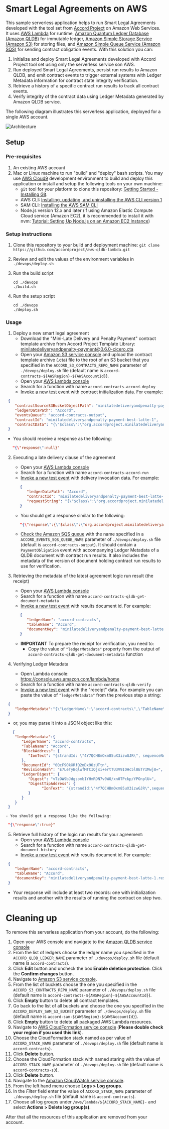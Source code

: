 # Smart Legal Agreements on AWS
This sample serverless application helps to run Smart Legal Agreements developed with the tool set from [Accord Project](https://www.accordproject.org/) on Amazon Web Services. It uses [AWS Lambda](https://aws.amazon.com/lambda/) for runtime, [Amazon Quantum Ledger Database (Amazon QLDB)](https://aws.amazon.com/qldb/) for immutable ledger, [Amazon Simple Storage Service (Amazon S3)](https://aws.amazon.com/s3/) for storing files, and [Amazon Simple Queue Service (Amazon SQS)](https://aws.amazon.com/sqs/) for sending contract obligation events. With this solution you can:

1. Initialize and deploy Smart Legal Agreements developed with Accord Project tool set using only the serverless service son AWS.
2. Run deployed Smart Legal Agreements, persist run results to Amazon QLDB, and emit contract events to trigger external systems with Ledger Metadata information for contract state integrity verification.
3. Retrieve a history of a specific contract run results to track all contract events.
4. Verify integrity of the contract data using Ledger Metadata generated by Amazon QLDB service.

The following diagram illustrates this serverless application, deployed for a single AWS account.

![Architecture](./docs/DetailedArchitecture.png)

## Setup

### Pre-requisites
1. An existing AWS account
2. Mac or Linux machine to run "build" and "deploy" bash scripts. You may use [AWS Cloud9](https://aws.amazon.com/cloud9/) development environment to build and deploy this application or install and setup the following tools on your own machine:
   - `git` tool for your platform to clone this repository: [Getting Started - Installing Git](https://git-scm.com/book/en/v2/Getting-Started-Installing-Git).
   - AWS CLI: [Installing, updating, and uninstalling the AWS CLI version 1](https://docs.aws.amazon.com/cli/latest/userguide/install-cliv1.html)
   - SAM CLI: [Installing the AWS SAM CLI](https://docs.aws.amazon.com/serverless-application-model/latest/developerguide/serverless-sam-cli-install.html)
   - Node.js version 12.x and later (if using Amazon Elastic Compute Cloud service (Amazon EC2), it is recommended to install it with nvm: [Tutorial: Setting Up Node.js on an Amazon EC2 Instance](https://docs.aws.amazon.com/sdk-for-javascript/v2/developer-guide/setting-up-node-on-ec2-instance.html))

### Setup instructions
1. Clone this repository to your build and deployment machine: `git clone https://github.com/accordproject/aws-qldb-lambda.git`
2. Review and edit the values of the environment variables in `./devops/deploy.sh`
3. Run the build script
   
   ```
   cd ./devops
   ./build.sh
   ```
4. Run the setup script
   
   ```
   cd ./devops
   ./deploy.sh
   ```

### Usage

1. Deploy a new smart legal agreement
   - Download the "Mini-Late Delivery and Penalty Payment" contract template archive from Accord Project Template Library: [minilatedeliveryandpenalty-payment@0.6.0-cicero.cta](https://templates.accordproject.org/archives/minilatedeliveryandpenalty-payment@0.6.0-cicero.cta)
   - Open your [Amazon S3 service console](https://s3.console.aws.amazon.com/s3/home) and upload the contract template archive (.cta) file to the root of an S3 bucket that you specified in the `ACCORD_S3_CONTRACTS_REPO_NAME` parameter of `./devops/deploy.sh` file (default name is `accord-contracts-${AWSRegion}-${AWSAccountId}`).
   - Open your [AWS Lambda console](https://console.aws.amazon.com/lambda/home)
   - Search for a function with name `accord-contracts-accord-deploy`
   - [Invoke a new test event](https://docs.aws.amazon.com/lambda/latest/dg/getting-started-create-function.html#get-started-invoke-manually) with contract initialization data. For example:
  
  ``` JSON
   {
      "contractSourceS3BucketObjectPath": "minilatedeliveryandpenalty-payment@0.6.0-cicero.cta",
      "ledgerDataPath": "Accord",
      "eventsQueue": "accord-contracts-output",
      "contractId": "minilatedeliveryandpenalty-payment-best-latte-1",
      "contractData": "{\"$class\":\"org.accordproject.minilatedeliveryandpenalty.MiniLateDeliveryContract\",\"buyer\":\"resource:org.accordproject.party.Party#Best%20Latte\",\"seller\":\"resource:org.accordproject.party.Party#Dairy%20Co\",\"penaltyDuration\":{\"$class\":\"org.accordproject.time.Duration\",\"amount\":2,\"unit\":\"days\"},\"penaltyPercentage\":10.5,\"capPercentage\":52,\"maximumDelay\":{\"$class\":\"org.accordproject.time.Duration\",\"amount\":15,\"unit\":\"days\"},\"contractId\":\"d095f9fb-e9a1-42d3-927a-4dc15cc24c0f\",\"$identifier\":\"d095f9fb-e9a1-42d3-927a-4dc15cc24c0f\"}"
   }
  ```
  - You should receive a response as the following:

   ```JSON
      "{\"response\":null}"
   ```
2. Executing a late delivery clause of the agreement
   - Open your [AWS Lambda console](https://console.aws.amazon.com/lambda/home)
   - Search for a function with name `accord-contracts-accord-run`
   - [Invoke a new test event](https://docs.aws.amazon.com/lambda/latest/dg/getting-started-create-function.html#get-started-invoke-manually) with delivery invocation data. For example:
  
  
   ``` JSON
      {
         "ledgerDataPath": "Accord",
         "contractId": "minilatedeliveryandpenalty-payment-best-latte-1",
         "requestString": "{\"$class\":\"org.accordproject.minilatedeliveryandpenalty.LateRequest\",\"agreedDelivery\":\"2021-03-01T12:00:00-05:00\",\"deliveredAt\":\"2021-03-10T03:24:00-05:00\",\"goodsValue\":200}"
      }
   ```
   - You should get a response similar to the following:
  
   ``` JSON
      "{\"response\":{\"$class\":\"org.accordproject.minilatedeliveryandpenalty.LateResponse\",\"penalty\":84,\"buyerMayTerminate\":false,\"$timestamp\":\"2021-05-17T03:56:39.595Z\"}}"
   ```

   - [Check the Amazon SQS queue](https://docs.aws.amazon.com/AWSSimpleQueueService/latest/SQSDeveloperGuide/sqs-using-receive-delete-message.html) with the name specified in a `ACCORD_EVENTS_SQS_QUEUE_NAME` parameter of `./devops/deploy.sh` file (default is `accord-contracts-output`). It should contain a `PaymentObligation` event with accompanying Ledger Metadata of a QLDB document with contract run results. It also includes the metadata of the version of document holding contract run results to use for verification.
  
3. Retrieving the metadata of the latest agreement logic run result (the receipt)
    - Open your [AWS Lambda console](https://console.aws.amazon.com/lambda/home)
    - Search for a function with name `accord-contracts-qldb-get-document-metadata`
    - [Invoke a new test event](https://docs.aws.amazon.com/lambda/latest/dg/getting-started-create-function.html#get-started-invoke-manually) with results document id. For example:

   ``` JSON
      {
         "ledgerName": "accord-contracts",
         "tableName": "Accord",
         "documentKey": "minilatedeliveryandpenalty-payment-best-latte-1.result"
      }
   ```

   - **IMPORTANT** To prepare the receipt for verification, you need to:
      - Copy the value of `"ledgerMetadata"` property from the output of `accord-contracts-qldb-get-document-metadata` function

4. Verifying Ledger Metadata
    - Open Lambda console: https://console.aws.amazon.com/lambda/home
    - Search for a function with name `accord-contracts-qldb-verify`
    - [Invoke a new test event](https://docs.aws.amazon.com/lambda/latest/dg/getting-started-create-function.html#get-started-invoke-manually) with the "receipt" data. For example you can paste the value of `"ledgerMetadata"` from the previous step a string:
  
  ``` JSON
   {
      "ledgerMetadata":"{\"LedgerName\":\"accord-contracts\",\"TableName\":\"Accord\",\"BlockAddress\":{\"IonText\":\"{strandId: \\\"4Y7QCHBmOxm85uX3izwGJR\\\", sequenceNo: 19}\"},\"DocumentId\":\"0QcF9OkXRfQ2mDx9OzUTtn\",\"RevisionHash\":\"E7LeTyBqlwfMTCIQjxi+ertTU3V9IOHc5l8ETYIMwj8=\",\"LedgerDigest\":{\"Digest\":\"vTzOW9bJdgsombIYHmRDN7v0WO/xn0TPckp/YPOnplU=\",\"DigestTipAddress\":{\"IonText\":\"{strandId:\\\"4Y7QCHBmOxm85uX3izwGJR\\\",sequenceNo:38}\"}}}"
   }
  ```
  - or, you may parse it into a JSON object like this:

  ``` JSON
     {
      "ledgerMetadata":{
         "LedgerName": "accord-contracts",
         "TableName": "Accord",
         "BlockAddress": {
            "IonText": "{strandId: \"4Y7QCHBmOxm85uX3izwGJR\", sequenceNo: 19}"
         },
         "DocumentId": "0QcF9OkXRfQ2mDx9OzUTtn",
         "RevisionHash": "E7LeTyBqlwfMTCIQjxi+ertTU3V9IOHc5l8ETYIMwj8=",
         "LedgerDigest": {
            "Digest": "vTzOW9bJdgsombIYHmRDN7v0WO/xn0TPckp/YPOnplU=",
            "DigestTipAddress": {
                  "IonText": "{strandId:\"4Y7QCHBmOxm85uX3izwGJR\",sequenceNo:38}"
            }
         }
      }
   }
  ```
    - You should get a response like the following:
  
  ``` JSON
   "{\"response\":true}"
  ```

5. Retrieve full history of the logic run results for your agreement:
    - Open your [AWS Lambda console](https://console.aws.amazon.com/lambda/home)
    - Search for a function with name `accord-contracts-qldb-get-document-history`
    - [Invoke a new test event](https://docs.aws.amazon.com/lambda/latest/dg/getting-started-create-function.html#get-started-invoke-manually) with results document id. For example:
  
  ``` JSON
   {
      "ledgerName": "accord-contracts",
      "tableName": "Accord",
      "documentKey": "minilatedeliveryandpenalty-payment-best-latte-1.result"
   }
   ```
   - Your response will include at least two records: one with initialization results and another with the results of running the contract on step two.

# Cleaning up
To remove this serverless application from your account, do the following:

1. Open your AWS console and navigate to the [Amazon QLDB service console](https://console.aws.amazon.com/qldb/home)
2. From the list of ledgers choose the ledger name you specified in the `ACCORD_QLDB_LEDGER_NAME` parameter of `./devops/deploy.sh` file (default name is `accord-contracts`).
3. Click **Edit** button and uncheck the box **Enable deletion protection**. Click the **Confirm changes** button.
4. Navigate to [Amazon S3 service console](https://s3.console.aws.amazon.com/s3/home).
5. From the list of buckets choose the one you specified in the `ACCORD_S3_CONTRACTS_REPO_NAME` parameter of `./devops/deploy.sh` file (default name is `accord-contracts-${AWSRegion}-${AWSAccountId}`).
6. Click **Empty** button to delete all contract templates.
7. Go back to the list of all buckets and choose the one you specified in the `ACCORD_DEPLOY_SAM_S3_BUCKET` parameter of `./devops/deploy.sh` file (default name is `accord-sam-${AWSRegion}-${AWSAccountId}`).
8. Click **Empty** button to delete all packaged AWS Lambda resources.
9. Navigate to [AWS CloudFormation service console](https://console.aws.amazon.com/cloudformation/home) (**Please double check your region if you used this link**).
10. Choose the CloudFormation stack named as per value of `ACCORD_STACK_NAME` parameter of `./devops/deploy.sh` file (default name is `accord-contracts`).
11. Click **Delete** button.
12. Choose the CloudFormation stack with named staring with the value of `ACCORD_STACK_NAME` parameter of `./devops/deploy.sh` file (default name is `accord-contracts-s3`).
13. Click **Delete** button.
14. Navigate to the [Amazon CloudWatch service console](https://console.aws.amazon.com/cloudwatch/home).
15. From the left hand menu choose **Logs > Log groups**.
16. In the *Filter* field enter the value of `ACCORD_STACK_NAME` parameter of `./devops/deploy.sh` file (default name is `accord-contracts`).
17. Choose all log groups under `/aws/lambda/${ACCORD_STACK_NAME}-` and select **Actions > Delete log group(s)**.

After that all the resources of this application are removed from your account.
